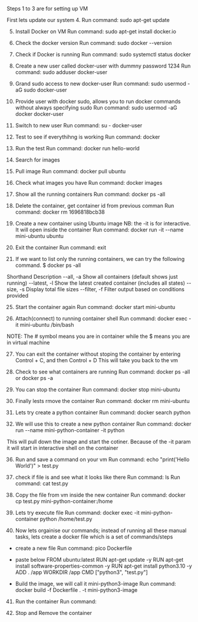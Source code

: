 Steps 1 to 3 are for setting up VM

First lets update our system
4. Run command: sudo apt-get update

5. Install Docker on VM
Run command: sudo apt-get install docker.io

6. Check the docker version
Run command: sudo docker --version


7. Check if Docker is running
Run command: sudo systemctl status docker

8. Create a new user called docker-user with dummny password 1234
Run command: sudo adduser docker-user

9.  Grand sudo access to new docker-user
Run command: sudo usermod -aG sudo docker-user

10. Provide user with docker sudo, allows you to run docker commands without always specifying sudo
Run command:  sudo usermod -aG docker docker-user

11. Switch to new user
Run command: su - docker-user

12.  Test to see if everythihng is working
Run command: docker


13. Run the test 
Run command: docker run hello-world

14. Search for images
15.  Pull image
Run command: docker pull ubuntu

16. Check what images you have
Run command: docker images

17. Show all the running containers
Run command: docker ps -all

18. Delete the container, get container id from previous comman
Run command: docker rm 1696818bcb38

20. Create a new container using Ubuntu image
NB: the -it is for interactive. It will open inside the container 
Run command: docker run -it --name mini-ubuntu ubuntu

21. Exit the container
Run command: exit

22. If we want to list only the running containers, we can try the following command.
$ docker ps -all

Shorthand	Description
--all, -a	Show all containers (default shows just running)
--latest, -l	Show the latest created container (includes all states)
--size, -s	Display total file sizes
--filter, -f	Filter output based on conditions provided

25. Start the container again
Run command: docker start mini-ubuntu

26. Attach(connect) to running container shell
Run command: docker exec -it mini-ubuntu /bin/bash

NOTE: The # symbol means you are in container while the $ means you are in virtual machine

27. You can exit the container without stoping the container by entering
Control + C, and then Control + D
This will take you back to the vm

28. Check to see what containers are running
Run command: docker ps -all or docker ps -a

29. You can stop the container
Run command: docker stop mini-ubuntu


30. Finally lests rmove the container
Run command: docker rm mini-ubuntu

31.  Lets try create a python container
Run command: docker search python

32. We will use this to create a new python container
Run command: docker run --name mini-python-container -it python

This will pull down the image and start the cotiner.  Because of the -it param it will start in
interactive shell on the container

36. Run and save a command on your vm
Run command: echo "print('Hello World')" > test.py

37. check if file is and see what it looks like there
Run command: ls
Run command: cat test.py

38. Copy the file from vm inside the new container
Run command: docker cp test.py mini-python-container:/home

39. Lets try execute file
Run command: docker exec -it mini-python-container python /home/test.py


40. Now lets orgainise our commands; instead of running all these manual tasks, lets create a docker file
which is a set of commands/steps
* create a new file
Run command: pico Dockerfile

* paste below
FROM ubuntu:latest
RUN apt-get update -y
RUN apt-get install software-properties-common -y
RUN apt-get install python3.10 -y
ADD . /app
WORKDIR /app
CMD ["python3", "test.py"]


* Build the image, we will call it mini-python3-image
Run command: docker build -f Dockerfile . -t mini-python3-image


41. Run the container
Run command:


42. Stop and Remove the container
